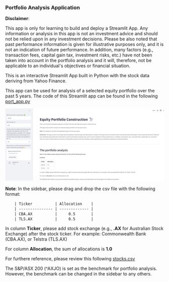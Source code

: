 ### Portfolio Analysis Application

**Disclaimer**: 

This app is only for learning to build and deploy a Streamlit App. Any information or analysis in this app is not an investment advice and should not be relied upon in any investment decisions. Please be also noted that past performance information is given for illustrative purposes only, and it is not an indication of future performance. In addition, many factors (e.g., transaction fees, capital gain tax, investment risks, etc.) have not been taken into account in the portfolio analysis and it will, therefore, not be applicable to an individual's objectives or financial situation.

This is an interactive Streamlit App built in Python with the stock data deriving from Yahoo Finance.

This app can be used for analysis of a selected equity portfolio over the past 5 years. The code of this Streamlit app can be found in the following [port_app.py](https://github.com/DoThNg/portfolio_analysis/blob/main/port_app.py)

![portfolio_app](https://github.com/DoThNg/portfolio_analysis/blob/main/portfolio_app.png)

**Note**: In the sidebar, please drag and drop the csv file with the following format:

        | Ticker          | Allocation    |
        | --------------- | ------------- |
        | CBA.AX          |     0.5       |
        | TLS.AX          |     0.5       |
        
In column **Ticker**, please add stock exchange (e.g., **.AX** for Australian Stock Exchange) after the stock ticker. For example: Commonwealth Bank (CBA.AX), or Telstra (TLS.AX)
            
For column **Allocation**, the sum of allocations is **1.0**

For furthere reference, please review this following [stocks.csv](https://github.com/DoThNg/portfolio_analysis/blob/main/stocks.csv)

The S&P/ASX 200 (^AXJO) is set as the benchmark for portfolio analysis. However, the benchmark can be changed in the sidebar to any others. 
            
